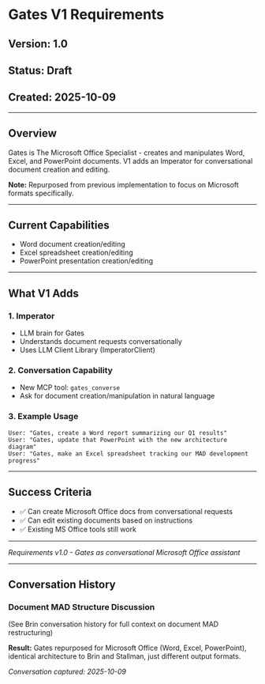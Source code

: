 # Gates V1 Requirements

## Version: 1.0
## Status: Draft
## Created: 2025-10-09

---

## Overview

Gates is The Microsoft Office Specialist - creates and manipulates Word, Excel, and PowerPoint documents. V1 adds an Imperator for conversational document creation and editing.

**Note:** Repurposed from previous implementation to focus on Microsoft formats specifically.

---

## Current Capabilities

- Word document creation/editing
- Excel spreadsheet creation/editing
- PowerPoint presentation creation/editing

---

## What V1 Adds

### 1. Imperator
- LLM brain for Gates
- Understands document requests conversationally
- Uses LLM Client Library (ImperatorClient)

### 2. Conversation Capability
- New MCP tool: `gates_converse`
- Ask for document creation/manipulation in natural language

### 3. Example Usage
```
User: "Gates, create a Word report summarizing our Q1 results"
User: "Gates, update that PowerPoint with the new architecture diagram"
User: "Gates, make an Excel spreadsheet tracking our MAD development progress"
```

---

## Success Criteria

- ✅ Can create Microsoft Office docs from conversational requests
- ✅ Can edit existing documents based on instructions
- ✅ Existing MS Office tools still work

---

*Requirements v1.0 - Gates as conversational Microsoft Office assistant*

---

## Conversation History

### Document MAD Structure Discussion

(See Brin conversation history for full context on document MAD restructuring)

**Result:** Gates repurposed for Microsoft Office (Word, Excel, PowerPoint), identical architecture to Brin and Stallman, just different output formats.

*Conversation captured: 2025-10-09*
